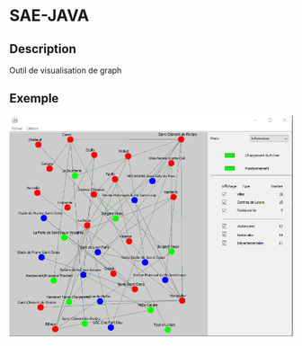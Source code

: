# SAE-JAVA

## Description

Outil de visualisation de graph


## Exemple

![alt text](illustration.PNG)